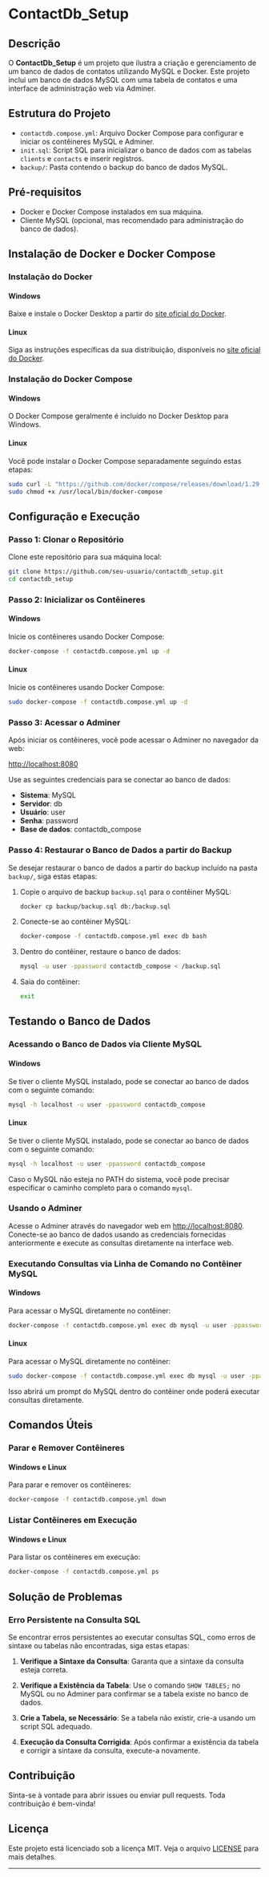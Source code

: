 # ContactDb_Setup

## Descrição

O **ContactDb_Setup** é um projeto que ilustra a criação e gerenciamento de um banco de dados de contatos utilizando MySQL e Docker. Este projeto inclui um banco de dados MySQL com uma tabela de contatos e uma interface de administração web via Adminer.

## Estrutura do Projeto

- `contactdb.compose.yml`: Arquivo Docker Compose para configurar e iniciar os contêineres MySQL e Adminer.
- `init.sql`: Script SQL para inicializar o banco de dados com as tabelas `clients` e `contacts` e inserir registros.
- `backup/`: Pasta contendo o backup do banco de dados MySQL.

## Pré-requisitos

- Docker e Docker Compose instalados em sua máquina.
- Cliente MySQL (opcional, mas recomendado para administração do banco de dados).

## Instalação de Docker e Docker Compose

### Instalação do Docker

#### Windows

Baixe e instale o Docker Desktop a partir do [site oficial do Docker](https://www.docker.com/products/docker-desktop).

#### Linux

Siga as instruções específicas da sua distribuição, disponíveis no [site oficial do Docker](https://docs.docker.com/engine/install/).

### Instalação do Docker Compose

#### Windows

O Docker Compose geralmente é incluído no Docker Desktop para Windows.

#### Linux

Você pode instalar o Docker Compose separadamente seguindo estas etapas:

```bash
sudo curl -L "https://github.com/docker/compose/releases/download/1.29.2/docker-compose-$(uname -s)-$(uname -m)" -o /usr/local/bin/docker-compose
sudo chmod +x /usr/local/bin/docker-compose
```

## Configuração e Execução

### Passo 1: Clonar o Repositório

Clone este repositório para sua máquina local:

```bash
git clone https://github.com/seu-usuario/contactdb_setup.git
cd contactdb_setup
```

### Passo 2: Inicializar os Contêineres

#### Windows

Inicie os contêineres usando Docker Compose:

```bash
docker-compose -f contactdb.compose.yml up -d
```

#### Linux

Inicie os contêineres usando Docker Compose:

```bash
sudo docker-compose -f contactdb.compose.yml up -d
```

### Passo 3: Acessar o Adminer

Após iniciar os contêineres, você pode acessar o Adminer no navegador da web:

[http://localhost:8080](http://localhost:8080)

Use as seguintes credenciais para se conectar ao banco de dados:

- **Sistema**: MySQL
- **Servidor**: db
- **Usuário**: user
- **Senha**: password
- **Base de dados**: contactdb_compose

### Passo 4: Restaurar o Banco de Dados a partir do Backup

Se desejar restaurar o banco de dados a partir do backup incluído na pasta `backup/`, siga estas etapas:

1. Copie o arquivo de backup `backup.sql` para o contêiner MySQL:

    ```bash
    docker cp backup/backup.sql db:/backup.sql
    ```

2. Conecte-se ao contêiner MySQL:

    ```bash
    docker-compose -f contactdb.compose.yml exec db bash
    ```

3. Dentro do contêiner, restaure o banco de dados:

    ```bash
    mysql -u user -ppassword contactdb_compose < /backup.sql
    ```

4. Saia do contêiner:

    ```bash
    exit
    ```

## Testando o Banco de Dados

### Acessando o Banco de Dados via Cliente MySQL

#### Windows

Se tiver o cliente MySQL instalado, pode se conectar ao banco de dados com o seguinte comando:

```bash
mysql -h localhost -u user -ppassword contactdb_compose
```

#### Linux

Se tiver o cliente MySQL instalado, pode se conectar ao banco de dados com o seguinte comando:

```bash
mysql -h localhost -u user -ppassword contactdb_compose
```

Caso o MySQL não esteja no PATH do sistema, você pode precisar especificar o caminho completo para o comando `mysql`.

### Usando o Adminer

Acesse o Adminer através do navegador web em [http://localhost:8080](http://localhost:8080). Conecte-se ao banco de dados usando as credenciais fornecidas anteriormente e execute as consultas diretamente na interface web.

### Executando Consultas via Linha de Comando no Contêiner MySQL

#### Windows

Para acessar o MySQL diretamente no contêiner:

```bash
docker-compose -f contactdb.compose.yml exec db mysql -u user -ppassword contactdb_compose
```

#### Linux

Para acessar o MySQL diretamente no contêiner:

```bash
sudo docker-compose -f contactdb.compose.yml exec db mysql -u user -ppassword contactdb_compose
```

Isso abrirá um prompt do MySQL dentro do contêiner onde poderá executar consultas diretamente.

## Comandos Úteis

### Parar e Remover Contêineres

#### Windows e Linux

Para parar e remover os contêineres:

```bash
docker-compose -f contactdb.compose.yml down
```

### Listar Contêineres em Execução

#### Windows e Linux

Para listar os contêineres em execução:

```bash
docker-compose -f contactdb.compose.yml ps
```

## Solução de Problemas

### Erro Persistente na Consulta SQL

Se encontrar erros persistentes ao executar consultas SQL, como erros de sintaxe ou tabelas não encontradas, siga estas etapas:

1. **Verifique a Sintaxe da Consulta**: Garanta que a sintaxe da consulta esteja correta.

2. **Verifique a Existência da Tabela**: Use o comando `SHOW TABLES;` no MySQL ou no Adminer para confirmar se a tabela existe no banco de dados.

3. **Crie a Tabela, se Necessário**: Se a tabela não existir, crie-a usando um script SQL adequado.

4. **Execução da Consulta Corrigida**: Após confirmar a existência da tabela e corrigir a sintaxe da consulta, execute-a novamente.

## Contribuição

Sinta-se à vontade para abrir issues ou enviar pull requests. Toda contribuição é bem-vinda!

## Licença

Este projeto está licenciado sob a licença MIT. Veja o arquivo [LICENSE](LICENSE) para mais detalhes.

---